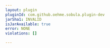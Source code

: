 ```yaml
---
layout: plugin
pluginId: com.github.oehme.sobula.plugin-dev
jarSha1: INVALID
isJarAvailable: true
error: NONE
violations: []

---
```

